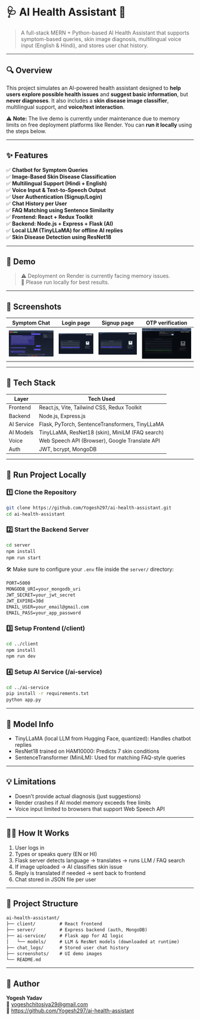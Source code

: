 # 🩺 AI Health Assistant 🤖

> A full-stack MERN + Python-based AI Health Assistant that supports symptom-based queries, skin image diagnosis, multilingual voice input (English & Hindi), and stores user chat history.

---

## 🔍 Overview

This project simulates an AI-powered health assistant designed to **help users explore possible health issues** and **suggest basic information**, but **never diagnoses**. It also includes a **skin disease image classifier**, multilingual support, and **voice/text interaction**.

⚠️ **Note:** The live demo is currently under maintenance due to memory limits on free deployment platforms like Render. You can **run it locally** using the steps below.

---

## ✨ Features

✅ **Chatbot for Symptom Queries**  
✅ **Image-Based Skin Disease Classification**  
✅ **Multilingual Support (Hindi + English)**  
✅ **Voice Input & Text-to-Speech Output**  
✅ **User Authentication (Signup/Login)**  
✅ **Chat History per User**  
✅ **FAQ Matching using Sentence Similarity**  
✅ **Frontend: React + Redux Toolkit**  
✅ **Backend: Node.js + Express + Flask (AI)**  
✅ **Local LLM (TinyLLaMA) for offline AI replies**  
✅ **Skin Disease Detection using ResNet18**

---

## 🎥 Demo 

> ⚠️ Deployment on Render is currently facing memory issues.  
> 🔧 Please run locally for best results.

---

## 📸 Screenshots

| Symptom Chat | Login page | Signup page |OTP verification |
|--------------|---------------|-------------------|-------------------|
| ![chat](screenshots/chat.png) | ![image](screenshots/Login.png) | ![signup](screenshots/signup.png) |![Otp](screenshots/Otp.png) |

---

## 🧠 Tech Stack

| Layer     | Tech Used                                        |
|-----------|--------------------------------------------------|
| Frontend  | React.js, Vite, Tailwind CSS, Redux Toolkit      |
| Backend   | Node.js, Express.js                              |
| AI Service| Flask, PyTorch, SentenceTransformers, TinyLLaMA |
| AI Models | TinyLLaMA, ResNet18 (skin), MiniLM (FAQ search)  |
| Voice     | Web Speech API (Browser), Google Translate API   |
| Auth      | JWT, bcrypt, MongoDB                             |


---

## 🚀 Run Project Locally

### 1️⃣ Clone the Repository

```bash
git clone https://github.com/Yogesh297/ai-health-assistant.git
cd ai-health-assistant
```

### 2️⃣ Start the Backend Server

```bash
cd server
npm install
npm run start
```

🛠️ Make sure to configure your `.env` file inside the `server/` directory:

```env
PORT=5000
MONGODB_URI=your_mongodb_uri
JWT_SECRET=your_jwt_secret
JWT_EXPIRE=30d
EMAIL_USER=your_email@gmail.com
EMAIL_PASS=your_app_password
```

### 3️⃣ Setup Frontend (/client)

```bash
cd ../client
npm install
npm run dev
```

### 4️⃣ Setup AI Service (/ai-service)

```bash
cd ../ai-service
pip install -r requirements.txt
python app.py
```

---

## 🧪 Model Info

- TinyLLaMA (local LLM from Hugging Face, quantized): Handles chatbot replies  
- ResNet18 trained on HAM10000: Predicts 7 skin conditions  
- SentenceTransformer (MiniLM): Used for matching FAQ-style queries

---

## 💡 Limitations

- Doesn’t provide actual diagnosis (just suggestions)  
- Render crashes if AI model memory exceeds free limits  
- Voice input limited to browsers that support Web Speech API

---

## 🙋‍♂️ How It Works

1. User logs in  
2. Types or speaks query (EN or HI)  
3. Flask server detects language → translates → runs LLM / FAQ search  
4. If image uploaded → AI classifies skin issue  
5. Reply is translated if needed → sent back to frontend  
6. Chat stored in JSON file per user

---

## 📁 Project Structure

```
ai-health-assistant/
├── client/         # React frontend
├── server/         # Express backend (auth, MongoDB)
├── ai-service/     # Flask app for AI logic
│   └── models/     # LLM & ResNet models (downloaded at runtime)
├── chat_logs/      # Stored user chat history
├── screenshots/    # UI demo images
└── README.md
```

---

## 🙌 Author

**Yogesh Yadav**  
📧 yogeshchitosiya29@gmail.com  
🔗 https://github.com/Yogesh297/ai-health-assistant
